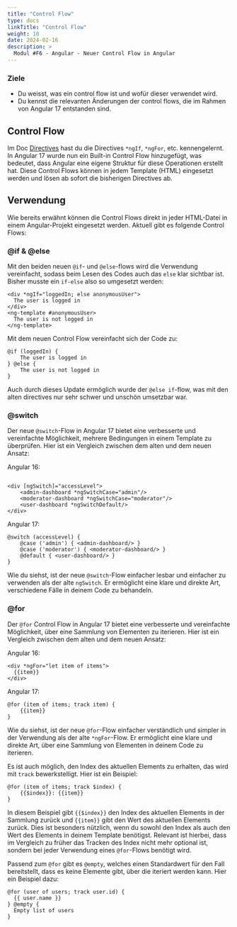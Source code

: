 ```yaml
---
title: "Control Flow"
type: docs
linkTitle: "Control Flow"
weight: 10
date: 2024-02-16
description: >
  Modul #F6 - Angular - Neuer Control Flow in Angular
---
```


### Ziele

- Du weisst, was ein control flow ist und wofür dieser verwendet wird.
- Du kennst die relevanten Änderungen der control flows, die im Rahmen von Angular 17 entstanden sind.

## Control Flow

Im Doc [Directives](./02_8_angular_directives) hast du die Directives `*ngIf`, `*ngFor`, etc. kennengelernt.
In Angular 17 wurde nun ein Built-in Control Flow hinzugefügt, was bedeutet, dass Angular eine eigene Struktur für diese Operationen erstellt hat.
Diese Control Flows können in jedem Template (HTML) eingesetzt werden und lösen ab sofort die bisherigen Directives ab.

## Verwendung

Wie bereits erwähnt können die Control Flows direkt in jeder HTML-Datei in einem Angular-Projekt eingesetzt werden. Aktuell gibt es folgende Control Flows:

### @if & @else

Mit den beiden neuen `@if`- und `@else`-flows wird die Verwendung vereinfacht, sodass beim Lesen des Codes auch das `else` klar sichtbar ist. Bisher musste ein `if-else` also so umgesetzt werden:

```angular17html
<div *ngIf="loggedIn; else anonymousUser">
  The user is logged in
</div>
<ng-template #anonymousUser>
  The user is not logged in
</ng-template>
```

Mit dem neuen Control Flow vereinfacht sich der Code zu:

```angular17html
@if (loggedIn) {
    The user is logged in
} @else {
    The user is not logged in
}
```

Auch durch dieses Update ermöglich wurde der `@else if`-flow, was mit den alten directives nur sehr schwer und unschön umsetzbar war.

### @switch

Der neue `@switch`-Flow in Angular 17 bietet eine verbesserte und vereinfachte Möglichkeit, mehrere Bedingungen in einem Template zu überprüfen.
Hier ist ein Vergleich zwischen dem alten und dem neuen Ansatz:

Angular 16:

```angular17html

<div [ngSwitch]="accessLevel">
    <admin-dashboard *ngSwitchCase="admin"/>
    <moderator-dashboard *ngSwitchCase="moderator"/>
    <user-dashboard *ngSwitchDefault/>
</div>
```

Angular 17:

```angular17html
@switch (accessLevel) {
    @case ('admin') { <admin-dashboard/> }
    @case ('moderator') { <moderator-dashboard/> }
    @default { <user-dashboard/> }
}
```

Wie du siehst, ist der neue `@switch`-Flow einfacher lesbar und einfacher zu verwenden als der alte `ngSwitch`.
Er ermöglicht eine klare und direkte Art, verschiedene Fälle in deinem Code zu behandeln.

### @for

Der `@for` Control Flow in Angular 17 bietet eine verbesserte und vereinfachte Möglichkeit, über eine Sammlung von Elementen zu iterieren.
Hier ist ein Vergleich zwischen dem alten und dem neuen Ansatz:

Angular 16:

```angular17html
<div *ngFor="let item of items">
  {{item}}
</div>
```

Angular 17:

```angular17html
@for (item of items; track item) {
    {{item}}
}
```

Wie du siehst, ist der neue `@for`-Flow einfacher verständlich und simpler in der Verwendung als der alte `*ngFor`-Flow.
Er ermöglicht eine klare und direkte Art, über eine Sammlung von Elementen in deinem Code zu iterieren.

Es ist auch möglich, den Index des aktuellen Elements zu erhalten, das wird mit `track` bewerkstelligt. Hier ist ein Beispiel:

```angular17html
@for (item of items; track $index) {
    {{$index}}: {{item}}
}
```

In diesem Beispiel gibt `{{$index}}` den Index des aktuellen Elements in der Sammlung zurück und `{{item}}` gibt den Wert des aktuellen Elements zurück.
Dies ist besonders nützlich, wenn du sowohl den Index als auch den Wert des Elements in deinem Template benötigst.
Relevant ist hierbei, dass im Vergleich zu früher das Tracken des Index nicht mehr optional ist, sondern bei jeder Verwendung eines `@for`-Flows benötigt wird.

Passend zum `@for` gibt es `@empty`, welches einen Standardwert für den Fall bereitstellt, dass es keine Elemente gibt, über die iteriert werden kann. Hier ein Beispiel dazu:

```angular17html
@for (user of users; track user.id) {
  {{ user.name }}
} @empty {
  Empty list of users
}
```
